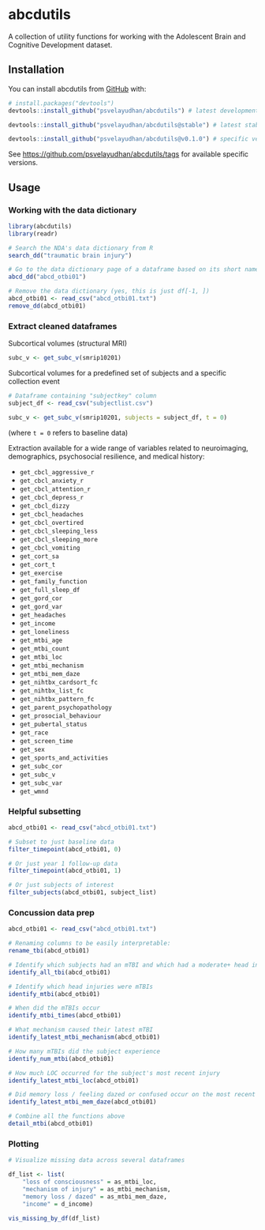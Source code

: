 
<!-- README.md is generated from README.Rmd. Please edit that file -->

# abcdutils

<!-- badges: start -->

<!-- badges: end -->

A collection of utility functions for working with the Adolescent Brain
and Cognitive Development dataset.

## Installation

You can install abcdutils from [GitHub](https://github.com/) with:

``` r
# install.packages("devtools")
devtools::install_github("psvelayudhan/abcdutils") # latest development version

devtools::install_github("psvelayudhan/abcdutils@stable") # latest stable version

devtools::install_github("psvelayudhan/abcdutils@v0.1.0") # specific version
```

See <https://github.com/psvelayudhan/abcdutils/tags> for available
specific versions.

## Usage

### Working with the data dictionary

``` r
library(abcdutils)
library(readr)

# Search the NDA's data dictionary from R
search_dd("traumatic brain injury")

# Go to the data dictionary page of a dataframe based on its short name
abcd_dd("abcd_otbi01")

# Remove the data dictionary (yes, this is just df[-1, ])
abcd_otbi01 <- read_csv("abcd_otbi01.txt")
remove_dd(abcd_otbi01)
```

### Extract cleaned dataframes

Subcortical volumes (structural MRI)

``` r
subc_v <- get_subc_v(smrip10201)
```

Subcortical volumes for a predefined set of subjects and a specific
collection event

``` r
# Dataframe containing "subjectkey" column
subject_df <- read_csv("subjectlist.csv")

subc_v <- get_subc_v(smrip10201, subjects = subject_df, t = 0)
```

(where `t = 0` refers to baseline data)

Extraction available for a wide range of variables related to
neuroimaging, demographics, psychosocial resilience, and medical
history:

  - `get_cbcl_aggressive_r`
  - `get_cbcl_anxiety_r`
  - `get_cbcl_attention_r`
  - `get_cbcl_depress_r`
  - `get_cbcl_dizzy`
  - `get_cbcl_headaches`
  - `get_cbcl_overtired`
  - `get_cbcl_sleeping_less`
  - `get_cbcl_sleeping_more`
  - `get_cbcl_vomiting`
  - `get_cort_sa`
  - `get_cort_t`
  - `get_exercise`
  - `get_family_function`
  - `get_full_sleep_df`
  - `get_gord_cor`
  - `get_gord_var`
  - `get_headaches`
  - `get_income`
  - `get_loneliness`
  - `get_mtbi_age`
  - `get_mtbi_count`
  - `get_mtbi_loc`
  - `get_mtbi_mechanism`
  - `get_mtbi_mem_daze`
  - `get_nihtbx_cardsort_fc`
  - `get_nihtbx_list_fc`
  - `get_nihtbx_pattern_fc`
  - `get_parent_psychopathology`
  - `get_prosocial_behaviour`
  - `get_pubertal_status`
  - `get_race`
  - `get_screen_time`
  - `get_sex`
  - `get_sports_and_activities`
  - `get_subc_cor`
  - `get_subc_v`
  - `get_subc_var`
  - `get_wmnd`

### Helpful subsetting

``` r
abcd_otbi01 <- read_csv("abcd_otbi01.txt")

# Subset to just baseline data
filter_timepoint(abcd_otbi01, 0)

# Or just year 1 follow-up data
filter_timepoint(abcd_otbi01, 1)

# Or just subjects of interest
filter_subjects(abcd_otbi01, subject_list)
```

### Concussion data prep

``` r
abcd_otbi01 <- read_csv("abcd_otbi01.txt")

# Renaming columns to be easily interpretable:
rename_tbi(abcd_otbi01)

# Identify which subjects had an mTBI and which had a moderate+ head injury:
identify_all_tbi(abcd_otbi01)

# Identify which head injuries were mTBIs
identify_mtbi(abcd_otbi01)

# When did the mTBIs occur
identify_mtbi_times(abcd_otbi01)

# What mechanism caused their latest mTBI
identify_latest_mtbi_mechanism(abcd_otbi01)

# How many mTBIs did the subject experience
identify_num_mtbi(abcd_otbi01)

# How much LOC occurred for the subject's most recent injury
identify_latest_mtbi_loc(abcd_otbi01)

# Did memory loss / feeling dazed or confused occur on the most recent injury
identify_latest_mtbi_mem_daze(abcd_otbi01)

# Combine all the functions above
detail_mtbi(abcd_otbi01)
```

### Plotting

``` r
# Visualize missing data across several dataframes

df_list <- list(
    "loss of consciousness" = as_mtbi_loc,
    "mechanism of injury" = as_mtbi_mechanism,
    "memory loss / dazed" = as_mtbi_mem_daze,
    "income" = d_income)

vis_missing_by_df(df_list)
```
